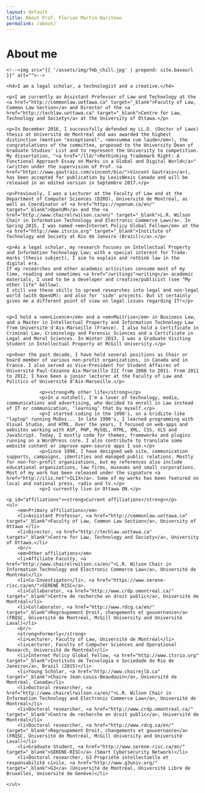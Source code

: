 ```yaml
---
layout: default
title: About Prof. Florian Martin-Bariteau
permalink: /about/
---
```


<div class="post">
	<h1 class="pageTitle">About me</h1>
	
	<!--<img src="{{ '/assets/img/fmb_chill.jpg' | prepend: site.baseurl }}" alt="">--> 

	<h4>I am a legal scholar, a technologist and a creative.</h4>

	<p>I am currently an Assistant Professor of Law and Technology at the <a href="http://commonlaw.uottawa.ca" target="_blank">Faculty of Law, Common Law Section</a> and Director of the <a href="http://techlaw.uottawa.ca" target="_blank">Centre for Law, Technology and Society</a> at the University of Ottawa.</p>
	
	<p>In December 2016, I successfully defended my LL.D. (Doctor of Laws) thesis at Université de Montréal and was awarded the highest distinction (mention "exceptionel", <em>summa cum laude</em>), the congratulations of the committee, proposed to the University Dean of Graduate Studies' List and to represent the University to competition. My dissertation, "<a href="/lld/">Rethinking Trademark Right: A Functional Approach Essay on Marks in a Global and Digital World</a>" (written under the supervision of Prof. <a href="https://www.gautrais.com/vincent/bio/">Vincent Gautrais</a>), has been accepted for publication by LexisNexis Canada and will be released in an edited version in Septembre 2017.</p>
	
	<p>Previously, I was a Lecturer at the Faculty of Law and at the Department of Computer Sciences (DIRO), Université de Montréal, as well as Coordinator of <a href="https://openum.ca/en/" target="_blank">OpenUM</a> and the <a href="http://www.chairelrwilson.ca/en/" target="_blank">L.R. Wilson Chair in Information Technology and Electronic Commerce Law</a>. In Spring 2015, I was named <em>Internet Policy Global Fellow</em> at the <a href="http://www.itsrio.org" target="_blank">Institute of Technology and Society at Rio de Janeiro (Brazil)</a>.</p>
	
	<p>As a legal scholar, my research focuses on Intellectual Property and Information Technology Law; with a special interest for Trade-marks (thesis subject), I aim to explain and rethink law in the digital era.
	If my researches and other academic activities consume most of my time, reading and sometimes <a href="/writings">writing</a> academic materials, I used to be a developer and creative/publicist (see "My other life" bellow).
	I still use these skills to spread researches into legal and non-legal world (with OpenUM); and also for ‘side’ projects. But it certainly gives me a different point of view on legal issues regarding IT!</p>
	
	
	<p>I hold a <em>Licence</em> and a <em>Maitrise</em> in Business Law, and a Master in Intellectual Property and Information Technology Law from Université d'Aix-Marseille (France). I also hold a Certificate in Criminal Law, Criminology and Forensic Sciences and a Certificate in Legal and Moral Sciences. In Winter 2013, I was a Graduate Visiting Student in Intellectual Property at McGill University.</p>
	
	<p>Over the past decade, I have held several positions as Chair or board member of various non-profit organizations, in Canada and in France. I also served as Vice-President for Student Affaires of Université Paul-Cézanne Aix-Marseille III from 2008 to 2011. From 2011 to 2012, I have been a junior lecturer at the Faculty of Law and Politics of Université d’Aix-Marseille.</p>
	
				<p><strong>My other life</strong></p>
				<p>In a nutshell, I'm a lover of technology, media, communications and advertising, who decided to enroll in Law instead of IT or communication, ‘learning’ that by myself.</p>
				<p>I started coding in the 1990's, on a GridLite-like "laptop" running MsDos... In late 1990's, I learned programming with Visual Studio, and HTML. Over the years, I focused on web-apps and websites working with ASP, PHP, MySQL, HTML, XML, CSS, XLS and JavaScript. Today, I mostly code for themes, frameworks and plugins running on a WordPress core. I also contribute to translate some website content or improve open-source apps I use.</p>
				<p>Since 1998, I have designed web site, communication supports, campaigns, identities and managed public relations. Mostly for non-for-profit organizations, but my references also include educational organizations, law firms, museums and small corporations. Most of my work has been released under the signature <a href="http://ilix.net">ILIX</a>. Some of my works has been featured on local and national press, radio and tv.</p>
				<p>I currently live in Ottawa ON.</p>
	
	<p id="affiliations"><strong>Current affiliations</strong></p>
	<ul>
		<em>Primary affiliations</em>
		<li>Assistant Professor, <a href="http://commonlaw.uottawa.ca" target="_blank">Faculty of Law, Common Law Section</a>, University of Ottawa </li>
		<li>Director, <a href="http://techlaw.uottawa.ca" target="_blank">Centre for Law, Technology and Society</a>, University of Ottawa.</li>
		<br/>
		<em>Other affiliations</em>
		<li>Affiliate Faculty, <a href="http://www.chairelrwilson.ca/en/">L.R. Wilson Chair in Information Technology and Electronic Commerce Law</a>, Université de Montréal</li>
		<li>Co-Investigator</li>, <a href="https://www.serene-risc.ca/en/">SERENE RISC</a>.
		<li>Collaborator, <a href="http://www.crdp.umontreal.ca/" target="_blank">Centre de recherche en droit public</a>, Université de Montréal</li>
		<li>Collaborator, <a href="http://www.rdcg.ca/en/" target="_blank">Regroupement Droit, changements et gouvernance</a> (FRQSC, Université de Montréal, McGill University and Université Laval)</li>
		<br/>
		<strong>Formerly</strong>
		<li>Lecturer, Faculty of Law, Université de Montréal</li>
		<li>Lecturer, Faculty of Computer Sciences and Operational Research, Université de Montréal</li>
		<li>Internet Policy Global Fellow, <a href="http://www.itsrio.org" target="_blank">Instituto de Tecnologia e Sociedade do Rio de Janeiro</a>, Brazil (2015)</li>
		<li>Young Scholar, <a href="http://www.chairejlb.ca" target="_blank">Chaire Jean-Louis-Beaudouin</a>, Université de Montréal, Canada</li>
		<li>Doctoral researcher, <a href="http://www.chairelrwilson.ca/en/">L.R. Wilson Chair in Information Technology and Electronic Commerce Law</a>, Université de Montréal</li>
		<li>Doctoral researcher, <a href="http://www.crdp.umontreal.ca/" target="_blank">Centre de recherche en droit public</a>, Université de Montréal</li>
		<li>Doctoral researcher, <a href="http://www.rdcg.ca/en/" target="_blank">Regroupement Droit, changements et gouvernance</a> (FRQSC, Université de Montréal, McGill University and Université Laval)</li>
		<li>Graduate Student, <a href="http://www.serene-risc.ca/en/" target="_blank">SERENE-RISC</a> (Smart Cybersecurity Network)</li>
		<li>Doctoral researcher, G3 Propriété intellectuelle et responsabilité civile, <a href="http://www.g3univ.org/" target="_blank">G3</a> (Université de Montréal, Université Libre de Bruxelles, Université de Genève)</li>
		
	</ul>
</div>
